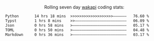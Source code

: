<p align="center">Rolling seven day <a href="https://wakapi.dev/"/>wakapi</a> coding stats:</p>
<!--START_SECTION:waka-->

```txt
Python       14 hrs 18 mins  >>>>>>>>>>>>>>>>>>>——————   76.60 %
Typst        1 hrs 8 mins    >>———————————————————————   06.09 %
Json         0 hrs 58 mins   >————————————————————————   05.17 %
TOML         0 hrs 50 mins   >————————————————————————   04.48 %
Markdown     0 hrs 36 mins   >————————————————————————   03.17 %
```

<!--END_SECTION:waka-->

